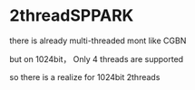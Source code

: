 # 2threadSPPARK
there is already multi-threaded mont like CGBN 

but on 1024bit， Only 4 threads are supported

so there is a realize for 1024bit 2threads
